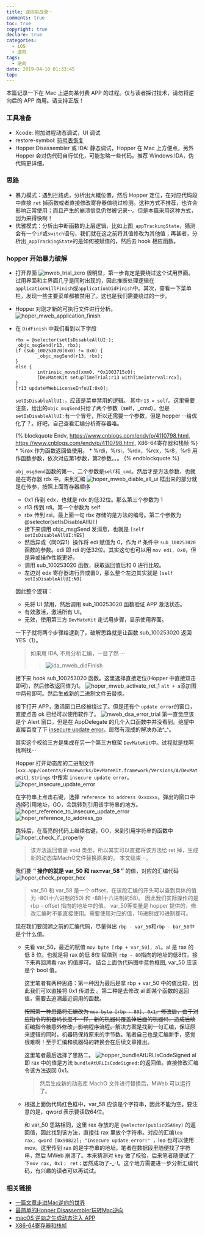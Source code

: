 ```yaml
---
title: 逆向实战录一
comments: true
toc: true
copyright: true
declare: true
categories:
  - iOS
  - 逆向
tags:
  - 逆向
date: 2019-04-10 01:33:45
top:
---
```


本篇记录一下在 Mac 上逆向某付费 APP 的过程。仅与读者探讨技术，请勿将逆向后的 APP 商用。请支持正版！
<!--more-->

### 工具准备
* Xcode: 附加进程动态调试，UI 调试
* restore-symbol: [符号表恢复](https://github.com/tobefuturer/restore-symbol)
* Hopper Disassembler 或 IDA: 静态调试，Hopper 在 Mac 上方便点，另外 Hopper 会对伪代码自行优化，可能忽略一些代码。推荐 Windows IDA，伪代码更详细。

### 思路
* 暴力模式：遇到拦路虎，分析出大概位置，然后 Hopper 定位，在对应代码段中直接 `ret` 掉函数或者直接修改寄存器值绕过检测。这种方式不推荐，也许会影响正常使用；而且产生的崩溃信息仍然被记录···。但是本篇采用这种方式，因为来得快啊！
* 优雅模式：分析出中断函数的上层逻辑，比如上图`_appTrackingState`，猜测会有一个`if`或`switch`语句，我们就在这之前将其值修改为其他值；再甚者，分析出`_appTrackingState`的是如何被赋值的，然后去 hook 相应函数。

### hopper 开始暴力破解
* 打开界面
    ![mweb_trial_zero](https://i.loli.net/2019/04/17/5cb6b57d31b3c.jpg)
    很明显，第一步肯定是要绕过这个试用界面。试用界面和主界面几乎是同时出现的，因此推断处理逻辑在`applicationWillFinish`或`applicationDidFinish`中。其次，查看一下菜单栏，发现一些主要菜单都被禁用了。这也是我们需要绕过的一步。
    
* Hopper 对刚才新的可执行文件进行分析。
	![hoper_mweb_application_finish](https://i.loli.net/2019/04/17/5cb6b575e5447.jpg)
* 在 `DidFinish` 中我们看到以下字段

	```objc -[AppDelegate applicationDidFinishLaunching:]
	rbx = @selector(setIsDisableAllUI:);
    _objc_msgSend(r13, rbx);
    if (sub_100253020(0x0) != 0x0) {
            _objc_msgSend(r13, rbx);
    }
    else {
            intrinsic_movsd(xmm0, *0x1003715c0);
            [DevMateKit setupTimeTrial:r13 withTimeInterval:rcx];
    }
    [r13 updateMWebLicenseInfoUI:0x0];
	```
	`setIsDisableAllUI:`，应该是菜单禁用的逻辑。
	其中`r13 = self`。这里需要注意，给出的`objc_msgSend`只给了两个参数（self，_cmd）。但是`setIsDisableAllUI:`有一个冒号，所以还需要一个参数，但是 hopper ···给优化了？。好吧，自己查看汇编分析寄存器咯。
	
	{% blockquote Endv, https://www.cnblogs.com/endv/p/4110798.html, https://www.cnblogs.com/endv/p/4110798.html, X86-64寄存器和栈帧 %}
		* %rax 作为函数返回值使用。
		* %rdi，%rsi，%rdx，%rcx，%r8，%r9 用作函数参数，依次对应第1参数，第2参数。。。
	{% endblockquote %}
	
	`obj_msgSend`函数的第一、二个参数是`self`和`_cmd`。然后才是方法参数，也就是在寄存器 rdx 中。来到汇编
	![hoper_mweb_diable_all_ui](https://i.loli.net/2019/04/17/5cb6b575e47b8.jpg)
	框出来的部分就是在传参，按照上面寄存器顺序
	* 0x1 传到 edx，也就是 rdx 的低32位。那么第三个参数为 1
	* r13 传到 rdi。第一个参数为 self
	* rbx 传到 rsi，最上面一句 rbx 存储的是方法的编号。第二个参数为 @selector(setIsDisableAllUI:)
	* 接下来调用 objc_msgSend 发消息，也就是 `[self setIsDisableAllUI:YES]`
	* 然后异或（同0异1）操作将 edi 赋值为 0，作为 if 条件中 `sub_100253020`函数的参数。edi 即 rdi 的低32位。其实这句也可以用 `mov edi, 0x0`，但是异或操作性能更好。
	* 调用 sub_100253020 函数，获取返回值后和 0 进行比较。
	* 左边对 edx 寄存器进行异或置0，那么整个左边其实就是 `[self setIsDisableAllUI:NO]`
	
	因此整个逻辑：
	
	* 先将 UI 禁用，然后调用 sub_100253020 函数验证 APP 激活状态。
	* 有效激活，激活所有 UI。
	* 无效，使用第三方 `DevMateKit` 走试用步骤，显示使用界面。

	一下子就将两个步骤给逮到了。破解思路就是让函数 sub_100253020 返回 YES（1）。 

	> 如果用 IDA, 不用分析汇编，一目了然 ···
	>> ![ida_mweb_didFinish](https://i.loli.net/2019/04/17/5cb6b5759efd2.jpg)

	接下来 hook sub_100253020 函数。这里选择直接定位(Hopper 中直接双击即可)，然后修改返回值为1。
	![hoper_mweb_activate_ret_1](https://i.loli.net/2019/04/17/5cb6b575b2c9b.jpg)
	`alt + a`添加图中两句即可。然后生成新的二进制文件去替换。
	
	接下打开 APP，激活窗口已经被绕过了。但是还有个 `update error`的窗口，直接点击 ok 已经可以使用软件了。
	![mweb_dsa_error_trial](https://i.loli.net/2019/04/17/5cb6b575ae994.jpg)
	第一直觉应该是个 Alert 窗口，但是在 AppDelegate 的几个入口函数中并没看到。绝望中直接百度了下 [insecure update error](http://bbs.iosre.com/t/osx-insecure-update-error/3139)。居然有现成的解决办法^_^。
	
	其实这个校验三方是集成在另一个第三方框架 `DevMateKit`中。过程就是找啊找啊找···
	
	Hopper 打开动态库的二进制文件(`xxx.app/Contents/Frmaeworks/DevMateKit.framework/Versions/A/DevMateKit`), `Strings` 中搜索 `insecure update error`。
	![hoper_insecure_update_error](https://i.loli.net/2019/04/17/5cb6b57d3b202.jpg)
	
	在字符串上点击右键，选择 `reference to address 0xxxxxx`，弹出的窗口中选择引用地址，GO，会跳转到引用该字符串的地方。
	![hoper_reference_to_insecure_update_error](https://i.loli.net/2019/04/17/5cb6b575c7b34.jpg)
	![hoper_reference_to_address_go](https://i.loli.net/2019/04/17/5cb6b575afb28.jpg)
	
	跳转后，在高亮的代码上继续右键，GO，来到引用字符串的函数中
	![hoper_check_if_properly](https://i.loli.net/2019/04/17/5cb6b575df024.jpg)
	
	> 该方法返回值是 void 类型，所以其实可以直接将该方法给 ret 掉，生成新的动态库MachO文件替换原来的。
	> 本文结束···。
	
	我们要 **“ 操作的就是 var\_50 和 rax=var\_58 ”** 的值，对应的汇编代码
	![hoper_check_proper_hex](https://i.loli.net/2019/04/17/5cb6b575c18ca.jpg)
	
	> var\_50 和 var\_58 是一个 offset，在该段汇编的开头可以查到具体的值为 -80(十六进制的50) 和 -88(十六进制的58)。
	> 因此我们实际操作的是 rbp - offset 指向的地址中的值。
	> var_50等变量是 hopper 提供的，修改汇编时不能直接使用。需要使用对应的值，16进制或10进制都可。
	
	现在我们要回溯之前的汇编代码，尽量得出 `rbp - var_50`和`rbp - bar_58`中是个什么值。
	
	* 先看 var\_50，最近的赋值 `mov byte [rbp + var_50], al`。al 是 rax 的低 8 位。也就是将 rax 的低 8位 赋值到 `rbp - 80`指向的地址的低8位。接下来再回溯看 rax 的值即可。 结合上面伪代码图中蓝色框图, var\_50 应该是个 bool 值。

	   这里笔者有两种思路：第一种因为最后是拿 rbp + var_50 中的值比较，因此我们可以直接将 0x1 传进去 。第二种是去修改 al 即某个函数的返回值，需要去追溯最近调用的函数。
	
	  ~~按照第一种思路将汇编改为 `mov byte [rbp - 80], 0x1`。修改后，由于对应指令的机器码长度不一样，新的机器码覆盖掉后面的机器码，造成后续汇编指令被意外修改，影响程序流程。~~解决方案是找到一句汇编，保证原来逻辑的同时，机器码保持原来的字节数。笔者自己也是汇编新手，感觉很难啊！至于汇编和机器码的转换会在后续文章推出。
	  
	  这里笔者最后选择了思路二。
	  ![hopper_bundleAtURLIsCodeSigned](https://i.loli.net/2019/04/17/5cb6b575e492f.jpg)
	  al 即 rax 中的值是方法 `bundleAtURLIsCodeSigned:`的返回值。直接修改汇编令该方法返回 0x1。
	  
	  > 然后生成新的动态库 MachO 文件进行替换后，MWeb 可以运行了。
	  
	* 根据上面伪代码红色框中，var\_58 应该是个字符串，因此不能为空。要注意的是，qword 表示要读取64位。
	   
	   和 var_50 思路相同，这里 rax 存放的是 `@selector(publicDSAKey)` 的返回值，因此找到该方法，直接往 rax 里放个字符串。对应的汇编`lea        rax, qword [0x90822]; "Insecure update error!" `，lea 也可以使用 mov。这里传到 rax 的是字符串的地址。笔者在数据段里随便找了字符串，然后 MWeb 崩溃了。本来猜测对 key 做了校验，后来笔者随便试了下`mov rax, 0x1； ret；`居然成功了-_-!。这个地方需要进一步分析汇编代码，有兴趣的读者可以再试试。

### 相关链接
* [一篇文章走进Mac逆向的世界](http://www.alonemonkey.com/2017/05/31/get-start-with-mac-reverse/)
* [最简单的Hopper Disassembler玩转Mac逆向](https://www.jianshu.com/p/c04ac36c6641)
* [macOS 逆向之生成动态注入 APP](https://blog.nswebfrog.com/2018/02/09/make-injection-APP-for-mac)
* [X86-64寄存器和栈帧](https://www.cnblogs.com/endv/p/4110798.html)